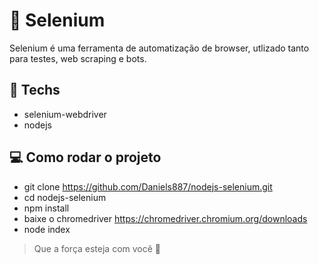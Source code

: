 # :closed_book: Selenium
  Selenium é uma ferramenta de automatização de browser, utlizado tanto para testes, web scraping e bots.

## :wrench: Techs

- selenium-webdriver
- nodejs

## :computer: Como rodar o projeto

- git clone https://github.com/Daniels887/nodejs-selenium.git
- cd nodejs-selenium
- npm install
- baixe o chromedriver https://chromedriver.chromium.org/downloads
- node index

> Que a força esteja com você :muscle:

